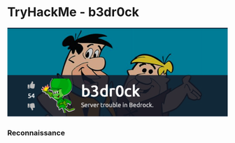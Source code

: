 # TryHackMe - b3dr0ck

![room icon](./Screenshot%202022-08-28%20at%2012.43.52%20AM.png)

### Reconnaissance